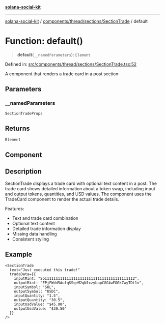 [**solana-social-kit**](../../../../../README.md)

***

[solana-social-kit](../../../../../README.md) / [components/thread/sections/SectionTrade](../README.md) / default

# Function: default()

> **default**(`__namedParameters`): `Element`

Defined in: [src/components/thread/sections/SectionTrade.tsx:52](https://github.com/SendArcade/solana-social-starter/blob/03568260ca96ed63f77049843c721de1cb011893/src/components/thread/sections/SectionTrade.tsx#L52)

A component that renders a trade card in a post section

## Parameters

### \_\_namedParameters

`SectionTradeProps`

## Returns

`Element`

## Component

## Description

SectionTrade displays a trade card with optional text content in a post.
The trade card shows detailed information about a token swap, including
input and output tokens, quantities, and USD values. The component uses
the TradeCard component to render the actual trade details.

Features:
- Text and trade card combination
- Optional text content
- Detailed trade information display
- Missing data handling
- Consistent styling

## Example

```tsx
<SectionTrade
  text="Just executed this trade!"
  tradeData={{
    inputMint: "So11111111111111111111111111111111111111112",
    outputMint: "EPjFWdd5AufqSSqeM2qN1xzybapC8G4wEGGkZwyTDt1v",
    inputSymbol: "SOL",
    outputSymbol: "USDC",
    inputQuantity: "1.5",
    outputQuantity: "30.5",
    inputUsdValue: "$45.00",
    outputUsdValue: "$30.50"
  }}
/>
```
